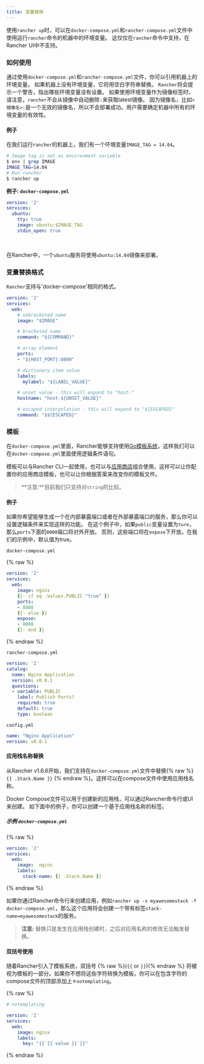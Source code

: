 ```yaml
---
title: 变量替换
---
```


使用`rancher up`时，可以在`docker-compose.yml`和`rancher-compose.yml`文件中使用运行`rancher`命令的机器中的环境变量。 这仅仅在`rancher`命令中支持，在Rancher UI中不支持。

### 如何使用

通过使用`docker-compose.yml`和`rancher-compose.yml`文件，你可以引用机器上的环境变量。 如果机器上没有环境变量，它将用空白字符串替换。 `Rancher`将会提示一个警告，指出哪些环境变量没有设置。 如果使用环境变量作为镜像标签时，请注意，`rancher`不会从镜像中自动删除`:`来获取latest镜像。 因为镜像名，比如`<镜像名>:`是一个无效的镜像名，所以不会部署成功。用户需要确定机器中所有的环境变量的有效性。

#### 例子

在我们运行`rancher`的机器上，我们有一个环境变量`IMAGE_TAG = 14.04`。

```bash
# Image tag is set as environment variable
$ env | grep IMAGE
IMAGE_TAG=14.04
# Run rancher
$ rancher up
```

**例子: `docker-compose.yml`**

```yaml
version: '2'
services:
  ubuntu:
    tty: true
    image: ubuntu:$IMAGE_TAG
    stdin_open: true
```

<br>

在Rancher中，一个`ubuntu`服务将使用`ubuntu:14.04`镜像来部署。

### 变量替换格式

`Rancher`支持与'docker-compose'相同的格式。

```yaml
version: '2'
services:
  web:
    # unbracketed name
    image: "$IMAGE"

    # bracketed name
    command: "${COMMAND}"

    # array element
    ports:
    - "${HOST_PORT}:8000"

    # dictionary item value
    labels:
      mylabel: "${LABEL_VALUE}"

    # unset value - this will expand to "host-"
    hostname: "host-${UNSET_VALUE}"

    # escaped interpolation - this will expand to "${ESCAPED}"
    command: "$${ESCAPED}"
```

### 模板

在`docker-compose.yml`里面，Rancher能够支持使用[Go模板系统](https://golang.org/pkg/text/template/)，这样我们可以在`docker-compose.yml`里面使用逻辑条件语句。


模板可以与Rancher CLI一起使用，也可以与[应用商店](/docs/rancher/v1.x/cn/configuration/catalog/)组合使用，这样可以让你配置你的应用商店模板，也可以让你根据答案来改变你的模板文件。

> **注意:**目前我们只支持对`string`的比较。

#### 例子

如果你希望能够生成一个在内部暴露端口或者在外部暴露端口的服务，那么你可以设置逻辑条件来实现这样的功能。 在这个例子中，如果`public`变量设置为`ture`，那么`ports`下面的`8000`端口将对外开放。 否则，这些端口将在`expose`下开放。在我们的示例中，默认值为true。

`docker-compose.yml`

{% raw %}
```yaml
version: '2'
services:
  web:
    image: nginx
    {{- if eq .Values.PUBLIC "true" }}
    ports:
    - 8000
    {{- else }}
    expose:
    - 8000
    {{- end }}
```
{% endraw %}

`rancher-compose.yml`

```yaml
version: '2'
catalog:
  name: Nginx Application
  version: v0.0.1
  questions:
  - variable: PUBLIC
    label: Publish Ports?
    required: true
    default: true
    type: boolean
```

`config.yml`

```yaml
name: "Nginx Application"
version: v0.0.1
```

#### 应用栈名称替换

从Rancher v1.6.6开始，我们支持在`docker-compose.yml`文件中替换{% raw %} `{{ .Stack.Name }}` {% endraw %}。这样可以在compose文件中使用应用栈名称。

Docker Compose文件可以用于创建新的应用栈，可以通过Rancher命令行或UI来创建。 如下面中的例子，你可以创建一个基于应用栈名称的标签。

##### 示例 `docker-compose.yml`

{% raw %}
```yaml
version: '2'
services:
  web:
    image:  nginx
    labels:
      stack-name: {{ .Stack.Name }}
```
{% endraw %}

如果你通过Rancher命令行来创建应用，例如`rancher up -s myawesomestack -f docker-compose.yml`，那么这个应用将会创建一个带有标签`stack-name=myawesomestack`的服务。

> **注意:** 替换只是发生在应用栈创建时，之后对应用名称的修改无法触发替换。


#### 双括号使用

随着Rancher引入了模板系统，双括号 {% raw %}(`{{` or `}}`){% endraw %} 将被视为模板的一部分。如果你不想将这些字符转换为模板，你可以在包含字符的compose文件的顶部添加上`＃notemplating`。

{% raw %}
```yaml
# notemplating

version: '2'
services:
  web:
    image: nginx
    labels:
      key: "{{`{{ value }}`}}"
```
{% endraw %}
